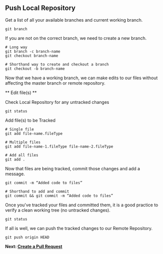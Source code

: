 ## Push Local Repository
Get a list of all your available branches and current working branch.
```shell
git branch
```
If you are not on the correct branch, we need to create a new branch.
```shell
# Long way
git branch -c branch-name
git checkout branch-name

# Shorthand way to create and checkout a branch
git checkout -b branch-name
```
Now that we have a working branch, we can make edits to our files without affecting the master branch or remote repository.

** Edit file(s) **

Check Local Repository for any untracked changes
```shell 
git status
```
Add file(s) to be Tracked
```shell
# Single file
git add file-name.fileType

# Multiple files
git add file-name-1.fileType file-name-2.fileType

# Add all files
git add . 
```
Now that files are being tracked, commit those changes and add a message. 
```shell 
git commit -m “Added code to files”

# Shorthand to add and commit 
git commit && git commit -m “Added code to files”
```

Once you've tracked your files and committed them, it is a good practice to verify a clean working tree (no untracked changes).
```shell 
git status
```

If all is well, we can push the tracked changes to our Remote Repository.
```shell 
git push origin HEAD
```
**Next: [Create a Pull Request](Create%20a%20Pull%20Request.md)**

